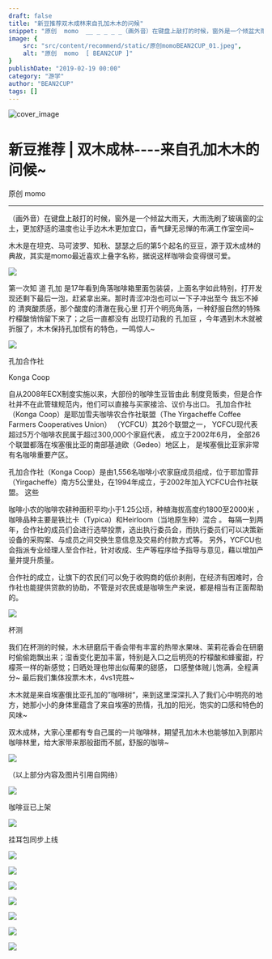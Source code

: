 ```yaml
---
draft: false
title: "新豆推荐双木成林来自孔加木木的问候"
snippet: "原创  momo  __ _ _ _ _（画外音）在键盘上敲打的时候，窗外是一个倾盆大雨天，大雨洗刷了玻璃窗的尘土，更加舒适的温度"
image: {
    src: "src/content/recommend/static/原创momoBEAN2CUP_01.jpeg",
    alt: "原创  momo  [ BEAN2CUP ]"
}
publishDate: "2019-02-19 00:00"
category: "游学"
author: "BEAN2CUP"
tags: []
---
```


![cover_image](./static/原创momoBEAN2CUP_01.jpeg)

#  新豆推荐 | 双木成林----来自孔加木木的问候~

原创  momo

__ _ _ _ _

（画外音）在键盘上敲打的时候，窗外是一个倾盆大雨天，大雨洗刷了玻璃窗的尘土，更加舒适的温度也让手边木木更加宜口，香气肆无忌惮的布满工作室空间~

木木是在坦克、马可波罗、知秋、瑟瑟之后的第5个起名的豆豆，源于双木成林的典故，其实是momo最近喜欢上叠字名称，据说这样咖啡会变得很可爱。

![](./static/原创momoBEAN2CUP_02.jpeg)



第一次知  道  孔加  是17年看到角落咖啡箱里面包装袋，上面名字如此特别，打开发现还剩下最后一泡，赶紧拿出来。那时青涩冲泡也可以一下子冲出至今
我忘不掉的  清爽酸质感，那个酸度的清澈在我心里  打开个明亮角落，一种舒服自然的特殊柠檬酸悄悄留下来了；之后一直都没有  出现打动我的  孔加豆
，今年遇到木木就被折服了，木木保持孔加惯有的特色，一鸣惊人~

![](./static/原创momoBEAN2CUP_03.jpeg)





孔加合作社

Konga Coop

自从2008年ECX制度实施以来，大部份的咖啡生豆皆由此 制度竞贩卖，但是合作社并不在此管辖规范内，他们可以直接与买家接洽、议价与出口。
孔加合作社（Konga Coop）是耶加雪夫咖啡农合作社联盟（The Yirgacheffe Coffee Farmers Cooperatives
Union） （YCFCU）其26个联盟之一， YCFCU现代表超过5万个咖啡农民属于超过300,000个家庭代表， 成立于2002年6月，
全部26个联盟都落在埃塞俄比亚的南部基迪欧（Gedeo）地区上， 是埃塞俄比亚家非常有名咖啡重要产区。



孔加合作社（Konga
Coop）是由1,556名咖啡小农家庭成员组成，位于耶加雪菲（Yirgacheffe）南方5公里处，在1994年成立，于2002年加入YCFCU合作社联盟。
这些

咖啡小农的咖啡农耕种面积平均小于1.25公顷，种植海拔高度约1800至2000米
，咖啡品种主要是铁比卡（Typica）和Heirloom（当地原生种）混合  。
每隔一到两年，合作社的成员们会进行选举投票，选出执行委员会，而执行委员们可以决策新设备的采购案、与成员之间交换生意信息及交易的付款方式等。
另外，YCFCU也会指派专业经理人至合作社，针对收成、生产等程序给予指导与意见，藉以增加产量并提升质量。

合作社的成立，让旗下的农民们可以免于收购商的低价剥削，在经济有困难时，合作社也能提供贷款的协助，不管是对农民或是咖啡生产来说，都是相当有正面帮助的。

![](./static/原创momoBEAN2CUP_04.jpeg)



杯测

我们在杯测的时候，木木研磨后干香会带有丰富的热带水果味、茉莉花香会在研磨时偷偷跑飘出来；湿香变化更加丰富，特别是入口之后明亮的柠檬酸和蜂蜜甜，柠檬茶一样的新感觉；日晒处理也带出似莓果的甜感，
口感整体贼儿饱满，全程满分~  最后我们集体投票木木，4vs1完胜~



木木就是来自埃塞俄比亚孔加的”咖啡树“，来到这里深深扎入了我们心中明亮的地方，她那小小的身体里蕴含了来自埃塞的热情，孔加的阳光，饱实的口感和特色的风味~

双木成林，大家心里都有专自己属的一片咖啡林，期望孔加木木也能够加入到那片咖啡林里，给大家带来那般甜而不腻，舒服的咖啡~

![](./static/原创momoBEAN2CUP_05.jpeg)

（以上部分内容及图片引用自网络）





![](./static/原创momoBEAN2CUP_06.jpeg)



咖啡豆已上架

![](./static/原创momoBEAN2CUP_07.jpeg)



挂耳包同步上线

![](./static/原创momoBEAN2CUP_08.jpeg)



![](./static/原创momoBEAN2CUP_09.jpeg)

![](./static/原创momoBEAN2CUP_10.jpeg)

![](./static/原创momoBEAN2CUP_11.jpeg)

![](./static/原创momoBEAN2CUP_12.jpeg)

![](./static/原创momoBEAN2CUP_13.jpeg)

![](./static/原创momoBEAN2CUP_14.jpeg)





